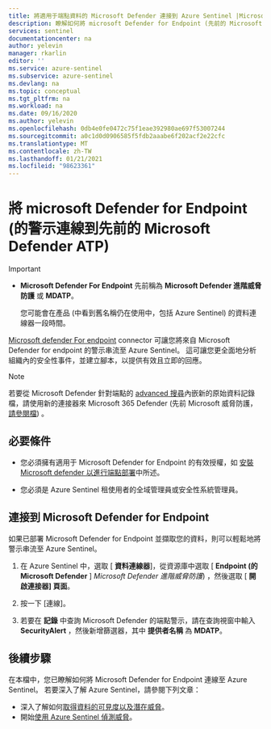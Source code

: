 ```yaml
---
title: 將適用于端點資料的 Microsoft Defender 連接到 Azure Sentinel |Microsoft Docs
description: 瞭解如何將 microsoft Defender for Endpoint (先前的 Microsoft Defender ATP) 資料連線至 Azure Sentinel。
services: sentinel
documentationcenter: na
author: yelevin
manager: rkarlin
editor: ''
ms.service: azure-sentinel
ms.subservice: azure-sentinel
ms.devlang: na
ms.topic: conceptual
ms.tgt_pltfrm: na
ms.workload: na
ms.date: 09/16/2020
ms.author: yelevin
ms.openlocfilehash: 0db4e0fe0472c75f1eae392980ae697f53007244
ms.sourcegitcommit: a0c1d0d0906585f5fdb2aaabe6f202acf2e22cfc
ms.translationtype: MT
ms.contentlocale: zh-TW
ms.lasthandoff: 01/21/2021
ms.locfileid: "98623361"
---
```

# <a name="connect-alerts-from-microsoft-defender-for-endpoint-formerly-microsoft-defender-atp"></a>將 microsoft Defender for Endpoint (的警示連線到先前的 Microsoft Defender ATP) 

> [!IMPORTANT]
>
> - **Microsoft Defender For Endpoint** 先前稱為 **Microsoft Defender 進階威脅防護** 或 **MDATP**。
>
>     您可能會在產品 (中看到舊名稱仍在使用中，包括 Azure Sentinel) 的資料連線器一段時間。

[Microsoft defender For endpoint](/windows/security/threat-protection/microsoft-defender-atp/microsoft-defender-advanced-threat-protection) connector 可讓您將來自 Microsoft Defender for endpoint 的警示串流至 Azure Sentinel。 這可讓您更全面地分析組織內的安全性事件，並建立腳本，以提供有效且立即的回應。

> [!NOTE]
>
> 若要從 Microsoft Defender 針對端點的 [advanced 搜尋](/windows/security/threat-protection/microsoft-defender-atp/advanced-hunting-overview)內嵌新的原始資料記錄檔，請使用新的連接器來 Microsoft 365 Defender (先前 Microsoft 威脅防護， [請參閱檔](./connect-microsoft-365-defender.md)) 。

## <a name="prerequisites"></a>必要條件

- 您必須擁有適用于 Microsoft Defender for Endpoint 的有效授權，如 [安裝 Microsoft defender 以進行端點部署](/windows/security/threat-protection/microsoft-defender-atp/licensing)中所述。 

- 您必須是 Azure Sentinel 租使用者的全域管理員或安全性系統管理員。

## <a name="connect-to-microsoft-defender-for-endpoint"></a>連接到 Microsoft Defender for Endpoint

如果已部署 Microsoft Defender for Endpoint 並擷取您的資料，則可以輕鬆地將警示串流至 Azure Sentinel。

1. 在 Azure Sentinel 中，選取 [ **資料連線器**]，從資源庫中選取 [ **Endpoint (的 Microsoft Defender** ] *Microsoft Defender 進階威脅防護*) ，然後選取 [ **開啟連接器] 頁面**。

1. 按一下 [連線]。 

1. 若要在 **記錄** 中查詢 Microsoft Defender 的端點警示，請在查詢視窗中輸入 **SecurityAlert** ，然後新增篩選器，其中 **提供者名稱** 為 **MDATP**。

## <a name="next-steps"></a>後續步驟
在本檔中，您已瞭解如何將 Microsoft Defender for Endpoint 連線至 Azure Sentinel。 若要深入了解 Azure Sentinel，請參閱下列文章：
- 深入了解如何[取得資料的可見度以及潛在威脅](quickstart-get-visibility.md)。
- 開始[使用 Azure Sentinel 偵測威脅](./tutorial-detect-threats-built-in.md)。